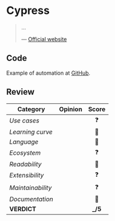 # Cypress

> ...
>
> — [Official website](...)

## Code

Example of automation at [GitHub](https://github.com/dialex/start-testing/tree/master/code/framework/).

## Review

| Category | Opinion | Score |
| -------- | ------- | :---: |
| _Use cases_        |  | ❓ |
| _Learning curve_   |  | 🥇 |
| _Language_         |  | 🥇 |
| _Ecosystem_        |  | ❓ |
| _Readability_      |  | 🥇 |
| _Extensibility_    |  | ❓ |
| _Maintainability_  |  | ❓ |
| _Documentation_    |  | 🥇 |
| **VERDICT**        |  | **_/5** |
